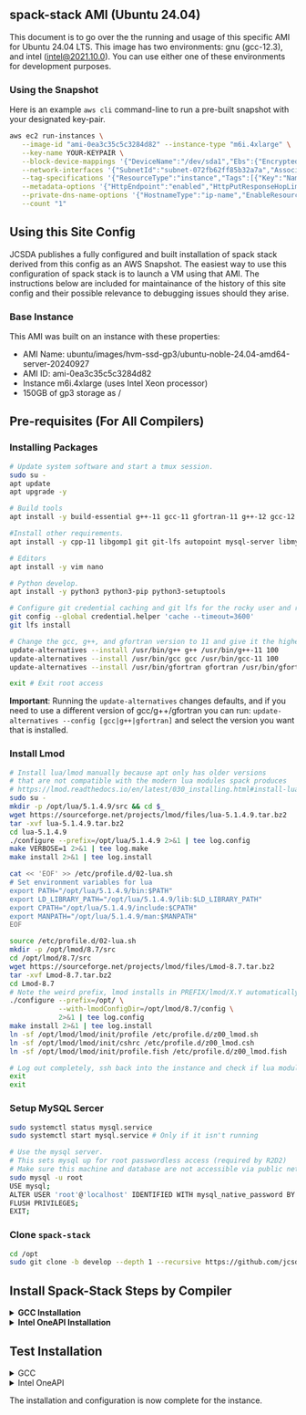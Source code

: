 ## spack-stack AMI (Ubuntu 24.04)

This document is to go over the the running and usage of this specific AMI for Ubuntu 24.04 LTS. This image has two environments: gnu (gcc-12.3), and intel (intel@2021.10.0). You can use either one of these environments for development purposes.

### Using the Snapshot

Here is an example `aws cli` command-line to run a pre-built snapshot with your designated key-pair.

```bash
aws ec2 run-instances \
   --image-id "ami-0ea3c35c5c3284d82" --instance-type "m6i.4xlarge" \
   --key-name YOUR-KEYPAIR \
   --block-device-mappings '{"DeviceName":"/dev/sda1","Ebs":{"Encrypted":false,"DeleteOnTermination":true,"Iops":3000,"SnapshotId":"snap-05fb00e35af5550e7","VolumeSize":150,"VolumeType":"gp3","Throughput":125}}' \
   --network-interfaces '{"SubnetId":"subnet-072fb62ff85b32a7a","AssociatePublicIpAddress":true,"DeviceIndex":0,"Groups":["sg-0091fa8e748fbe355"]}' \
   --tag-specifications '{"ResourceType":"instance","Tags":[{"Key":"Name","Value":"ubuntu2404-spack-stack-1.9-gcc-oneapi"}]}' \
   --metadata-options '{"HttpEndpoint":"enabled","HttpPutResponseHopLimit":2,"HttpTokens":"required"}' \
   --private-dns-name-options '{"HostnameType":"ip-name","EnableResourceNameDnsARecord":false,"EnableResourceNameDnsAAAARecord":false}' \
   --count "1" 
```

## Using this Site Config

JCSDA publishes a fully configured and built installation of spack stack derived
from this config as an AWS Snapshot. The easiest way to use this
configuration of spack stack is to launch a VM using that AMI. The instructions
below are included for maintainance of the history of this site config and
their possible relevance to debugging issues should they arise.

### Base Instance

This AMI was built on an instance with these properties:

* AMI Name: ubuntu/images/hvm-ssd-gp3/ubuntu-noble-24.04-amd64-server-20240927
* AMI ID: ami-0ea3c35c5c3284d82
* Instance m6i.4xlarge  (uses Intel Xeon processor)
* 150GB of gp3 storage as /

## Pre-requisites (For All Compilers)

### Installing Packages

```bash
# Update system software and start a tmux session.
sudo su -
apt update
apt upgrade -y

# Build tools
apt install -y build-essential g++-11 gcc-11 gfortran-11 g++-12 gcc-12 gfortran-12 g++-13 gcc-13 gfortran-13 make cmake automake autoconf apt-utils

#Install other requirements.
apt install -y cpp-11 libgomp1 git git-lfs autopoint mysql-server libmysqlclient-dev qtbase5-dev qt5-qmake libqt5svg5-dev qt5dxcb-plugin wget curl file tcl-dev gnupg2 iproute2 locales unzip less bzip2 gettext libtree pkg-config libcurl4-openssl-dev mysql-server

# Editors
apt install -y vim nano 

# Python develop.
apt install -y python3 python3-pip python3-setuptools

# Configure git credential caching and git lfs for the rocky user and root.
git config --global credential.helper 'cache --timeout=3600'
git lfs install

# Change the gcc, g++, and gfortran version to 11 and give it the highest priority
update-alternatives --install /usr/bin/g++ g++ /usr/bin/g++-11 100
update-alternatives --install /usr/bin/gcc gcc /usr/bin/gcc-11 100
update-alternatives --install /usr/bin/gfortran gfortran /usr/bin/gfortran-11 100

exit # Exit root access
```

**Important**: Running the `update-alternatives` changes defaults, and if you need to use a different version of gcc/g++/gfortran you can run: `update-alternatives --config [gcc|g++|gfortran]` and select the version you want that is installed.

### Install Lmod

```bash
# Install lua/lmod manually because apt only has older versions
# that are not compatible with the modern lua modules spack produces
# https://lmod.readthedocs.io/en/latest/030_installing.html#install-lua-x-y-z-tar-gz
sudo su -
mkdir -p /opt/lua/5.1.4.9/src && cd $_
wget https://sourceforge.net/projects/lmod/files/lua-5.1.4.9.tar.bz2
tar -xvf lua-5.1.4.9.tar.bz2
cd lua-5.1.4.9
./configure --prefix=/opt/lua/5.1.4.9 2>&1 | tee log.config
make VERBOSE=1 2>&1 | tee log.make
make install 2>&1 | tee log.install

cat << 'EOF' >> /etc/profile.d/02-lua.sh
# Set environment variables for lua
export PATH="/opt/lua/5.1.4.9/bin:$PATH"
export LD_LIBRARY_PATH="/opt/lua/5.1.4.9/lib:$LD_LIBRARY_PATH"
export CPATH="/opt/lua/5.1.4.9/include:$CPATH"
export MANPATH="/opt/lua/5.1.4.9/man:$MANPATH"
EOF

source /etc/profile.d/02-lua.sh
mkdir -p /opt/lmod/8.7/src
cd /opt/lmod/8.7/src
wget https://sourceforge.net/projects/lmod/files/Lmod-8.7.tar.bz2
tar -xvf Lmod-8.7.tar.bz2
cd Lmod-8.7
# Note the weird prefix, lmod installs in PREFIX/lmod/X.Y automatically
./configure --prefix=/opt/ \
            --with-lmodConfigDir=/opt/lmod/8.7/config \
            2>&1 | tee log.config
make install 2>&1 | tee log.install
ln -sf /opt/lmod/lmod/init/profile /etc/profile.d/z00_lmod.sh
ln -sf /opt/lmod/lmod/init/cshrc /etc/profile.d/z00_lmod.csh
ln -sf /opt/lmod/lmod/init/profile.fish /etc/profile.d/z00_lmod.fish

# Log out completely, ssh back into the instance and check if lua modules work
exit
exit
```

### Setup MySQL Sercer

```bash
sudo systemctl status mysql.service
sudo systemctl start mysql.service # Only if it isn't running

# Use the mysql server.
# This sets mysql up for root passwordless access (required by R2D2)
# Make sure this machine and database are not accessible via public networks
sudo mysql -u root
USE mysql;
ALTER USER 'root'@'localhost' IDENTIFIED WITH mysql_native_password BY '';
FLUSH PRIVILEGES;
EXIT;
```

### Clone `spack-stack`

```bash
cd /opt
sudo git clone -b develop --depth 1 --recursive https://github.com/jcsda/spack-stack.git
```

## Install Spack-Stack Steps by Compiler

<details>
<summary><b>GCC Installation</b></summary>

```bash
sudo su -

cd /opt/spack-stack
source setup.sh
# Swap default module type for default linux.
sed -i 's/tcl/lmod/g' configs/sites/tier2/linux.default/modules.yaml
spack stack create env --site linux.default --template unified-dev --name unified-env-gcc --compiler gcc
cd envs/unified-env-gcc 
spack env activate -p .
export SPACK_SYSTEM_CONFIG_PATH="$PWD/site"
spack external find --scope system \
    --exclude cmake \
    --exclude curl --exclude openssl \
    --exclude openssh --exclude python
spack external find --scope system wget
spack external find --scope system mysql
spack external find --scope system grep
spack compiler find --scope system
unset SPACK_SYSTEM_CONFIG_PATH
# ACTION: Edit the site/compilers.yaml with the following.
#   1) Delete or comment gcc-13 refs and preserve only gcc-12
#   2) Delete or comment clang refs.
# ACTION: Edit the site/packages.yaml and add these packages
# If not present.
cat << 'EOF' >> $PWD/site/packages.yaml
  gcc:
    buildable: false
    externals:
    - spec: gcc@11.4.0
      prefix: /usr
  gcc-runtime:
    buildable: false
    externals:
    - spec: gcc-runtime@11.4.0
      prefix: /usr
  qt:
    buildable: false
    externals:
    - spec: qt@5.15.3
      prefix: /usr
      version: [5.15.3]
EOF

# Continue configuration.
spack config add "packages:all:compiler:[gcc@11.4.0]"
spack config add "packages:all:providers:mpi:[openmpi@5.0.5]"
spack config add "packages:fontconfig:variants:+pic"
spack config add "packages:pixman:variants:+pic"
spack config add "packages:cairo:variants:+pic"
spack config add "packages:ewok-env:variants:+mysql"

# Concretize and install
spack concretize 2>&1 | tee log.concretize
${SPACK_STACK_DIR}/util/show_duplicate_packages.py -d -c log.concretize
spack install --fail-fast -j 12 2>&1 | tee log.install

# Install modules
spack module lmod refresh
spack stack setup-meta-modules

# Add a number of default module locations to the lmod startup script.
cat << 'EOF' >> /etc/profile.d/z01_lmod.sh
module use /opt/spack-stack/envs/unified-env-gcc/install/modulefiles/Core
EOF
```

</details>

<details>
<summary><b>Intel OneAPI Installation</b></summary>

#### Install Intel OneAPI Compiler

```bash
sudo su -

wget -O- https://apt.repos.intel.com/intel-gpg-keys/GPG-PUB-KEY-INTEL-SW-PRODUCTS.PUB | gpg --dearmor | tee /usr/share/keyrings/oneapi-archive-keyring.gpg > /dev/null
echo "deb [signed-by=/usr/share/keyrings/oneapi-archive-keyring.gpg] https://apt.repos.intel.com/oneapi all main" | tee /etc/apt/sources.list.d/oneAPI.list
apt update 
apt install intel-oneapi-compiler-dpcpp-cpp-2024.2 intel-oneapi-compiler-fortran-2024.2 intel-oneapi-mpi-devel-2021.13 intel-oneapi-tbb-devel-2021.13 intel-oneapi-mkl-devel-2024.2 -y

exit
```

#### Install Intel OneAPI Spack-Stack Environment

```bash
sudo su -

source /opt/intel/oneapi/setvars.sh

cd /opt/spack-stack
source ./setup.sh

spack stack create env --site linux.default --template unified-dev --name unified-env-oneapi --compiler oneapi
cd envs/unified-env-oneapi
spack env activate -p .

export SPACK_SYSTEM_CONFIG_PATH="${PWD}/site"

spack external find --scope system --exclude bison --exclude openssl --exclude python --exclude gettext --exclude m4 --exclude cmake --exclude curl
spack external find --scope system perl
spack external find --scope system wget
spack external find --scope system texlive
spack external find --scope system mysql
spack external find --scope system grep

# No external find for pre-installed intel-oneapi-mpi,
# and no way to add object entry to list using "spack config add".
cat << 'EOF' >> ${SPACK_SYSTEM_CONFIG_PATH}/packages.yaml
  gcc:
    buildable: false
    externals:
    - spec: gcc@13.3.0
      prefix: /usr
  gcc-runtime:
    buildable: false
    externals:
    - spec: gcc-runtime@13.3.0
      prefix: /usr
  intel-oneapi-mkl:
    buildable: false
    externals:
    - spec: intel-oneapi-mkl@2024.2
      prefix: /opt/intel/oneapi
  intel-oneapi-mpi:
    buildable: false
    externals:
    - spec: intel-oneapi-mpi@2021.13%oneapi@2024.2.1
      prefix: /opt/intel/oneapi
  intel-oneapi-tbb:
    buildable: false
    externals:
    - spec: intel-oneapi-tbb@2021.13
      prefix: /opt/intel/oneapi
  intel-oneapi-runtime:
    buildable: false
    externals:
    - spec: intel-oneapi-runtime%oneapi@2024.2.1
      prefix: /opt/intel/oneapi
EOF

# Can't find qt5 because qtpluginfo is broken,
# and no way to add object entry to list using "spack config add".
cat << 'EOF' >> ${SPACK_SYSTEM_CONFIG_PATH}/packages.yaml
  qt:
    buildable: false
    externals:
    - spec: qt@5.15.3
      prefix: /usr
EOF

spack compiler find --scope system

# Replace ifx with ifort
sed -i 's/ifx/ifort/g' ${PWD}/site/compilers.yaml

unset SPACK_SYSTEM_CONFIG_PATH

spack config add "packages:all:providers:mpi:[intel-oneapi-mpi@2021.13]"
spack config add "packages:all:compiler:[oneapi@2024.2.1, gcc@13.3.0]"
spack config add "packages:gmake:buildable:False"

spack concretize 2>&1 | tee log.concretize
${SPACK_STACK_DIR}/util/show_duplicate_packages.py -d log.concretize
spack install --fail-fast -j 12 2>&1 | tee log.install
spack module lmod refresh
spack stack setup-meta-modules

cat << 'EOF' >> /etc/profile.d/z01_lmod.sh
module use /opt/spack-stack/envs/unified-env-oneapi/install/modulefiles/Core
EOF
```

</details>

## Test Installation

<details>
<summary>GCC</summary>

```bash
# Example given for building jedi-bundle
module use /opt/spack-stack/envs/unified-dev-gcc/install/modulefiles/Core
module load stack-gcc/11.4.0
module load stack-openmpi/5.0.5
module load base-env
module load jedi-mpas-env
module load jedi-fv3-env
module load ewok-env
module load sp

mkdir ~/jedi
cd ~/jedi
git clone https://github.com/JCSDA-internal/jedi-bundle.git
cd jedi-bundle
mkdir build && cd build
ecbuild ../
make update
make -j10
ctest
```

</details>

<details>
<summary>Intel OneAPI</summary>

```bash
# Re-source the intel OneAPI environment
source /opt/intel/oneapi/setvars.sh

# Example given for building jedi-bundle
module use /opt/spack-stack/envs/unified-env-oneapi/install/modulefiles/Core
module load stack-oneapi/2024.2.1
module load stack-intel-oneapi-mpi/2021.13
module load base-env
module load jedi-mpas-env
module load jedi-fv3-env
module load ewok-env
module load sp

mkdir /opt/jedi
cd /opt/jedi
git clone https://github.com/JCSDA-internal/jedi-bundle.git
cd jedi-bundle
mkdir build && cd build
ecbuild ../
make update
make -j10
ctest
```

</details>

The installation and configuration is now complete for the instance.
